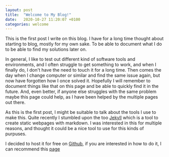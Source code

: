 ```yaml
---
layout: post
title:  "Welcome to My Blog!"
date:   2020-10-27 11:20:07 +0100
categories: welcome
---
```


This is the first post I write on this blog. I have for a long time thought about starting to blog, mostly for my own sake. To be able to document what I do to be able to find my solutions later on.

In general, I like to test out different kind of software tools and environments, and I often struggle to get something to work, and when I finally do, I don't have the need to touch it for a long time. Then comes the day when I change computer or similar and find the same issue again, but now have forgotten how I once solved it. Hopefully I will remember to document things like that on this page and be able to quickly find it in the future. And, even better, if anyone else struggles with the same problem maybe this page could help, as I have been helped by the multiple pages out there.

As this is the first post, I might be suitable to talk about the tools I use to make this. Quite recently I stumbled upon the too [Jekyll](https://jekyllrb.com/) which is a tool to create static webpages with markdown. I was interested in this for multiple reasons, and thought it could be a nice tool to use for this kinds of purpuses.

I decided to host it for free on [Github](https://github.com/), if you are interested in how to do it, I can recommend this [page](https://idratherbewriting.com/documentation-theme-jekyll/mydoc_publishing_github_pages.html)

  
